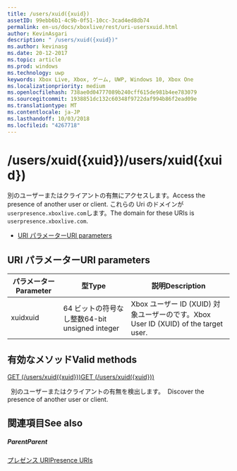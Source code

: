 ```yaml
---
title: /users/xuid({xuid})
assetID: 99ebb6b1-4c9b-0f51-10cc-3cad4ed8db74
permalink: en-us/docs/xboxlive/rest/uri-usersxuid.html
author: KevinAsgari
description: " /users/xuid({xuid})"
ms.author: kevinasg
ms.date: 20-12-2017
ms.topic: article
ms.prod: windows
ms.technology: uwp
keywords: Xbox Live, Xbox, ゲーム, UWP, Windows 10, Xbox One
ms.localizationpriority: medium
ms.openlocfilehash: 738ae0d04777089b240cff615de981b4ee783079
ms.sourcegitcommit: 1938851dc132c60348f9722daf994b86f2ead09e
ms.translationtype: MT
ms.contentlocale: ja-JP
ms.lasthandoff: 10/03/2018
ms.locfileid: "4267718"
---
```

# <a name="usersxuidxuid"></a><span data-ttu-id="6dd52-104">/users/xuid({xuid})</span><span class="sxs-lookup"><span data-stu-id="6dd52-104">/users/xuid({xuid})</span></span>
<span data-ttu-id="6dd52-105">別のユーザーまたはクライアントの有無にアクセスします。</span><span class="sxs-lookup"><span data-stu-id="6dd52-105">Access the presence of another user or client.</span></span> <span data-ttu-id="6dd52-106">これらの Uri のドメインが`userpresence.xboxlive.com`します。</span><span class="sxs-lookup"><span data-stu-id="6dd52-106">The domain for these URIs is `userpresence.xboxlive.com`.</span></span>
 
  * [<span data-ttu-id="6dd52-107">URI パラメーター</span><span class="sxs-lookup"><span data-stu-id="6dd52-107">URI parameters</span></span>](#ID4EV)
 
<a id="ID4EV"></a>

 
## <a name="uri-parameters"></a><span data-ttu-id="6dd52-108">URI パラメーター</span><span class="sxs-lookup"><span data-stu-id="6dd52-108">URI parameters</span></span>
 
| <span data-ttu-id="6dd52-109">パラメーター</span><span class="sxs-lookup"><span data-stu-id="6dd52-109">Parameter</span></span>| <span data-ttu-id="6dd52-110">型</span><span class="sxs-lookup"><span data-stu-id="6dd52-110">Type</span></span>| <span data-ttu-id="6dd52-111">説明</span><span class="sxs-lookup"><span data-stu-id="6dd52-111">Description</span></span>| 
| --- | --- | --- | 
| <span data-ttu-id="6dd52-112">xuid</span><span class="sxs-lookup"><span data-stu-id="6dd52-112">xuid</span></span>| <span data-ttu-id="6dd52-113">64 ビットの符号なし整数</span><span class="sxs-lookup"><span data-stu-id="6dd52-113">64-bit unsigned integer</span></span>| <span data-ttu-id="6dd52-114">Xbox ユーザー ID (XUID) 対象ユーザーのです。</span><span class="sxs-lookup"><span data-stu-id="6dd52-114">Xbox User ID (XUID) of the target user.</span></span>| 
  
<a id="ID4EUB"></a>

 
## <a name="valid-methods"></a><span data-ttu-id="6dd52-115">有効なメソッド</span><span class="sxs-lookup"><span data-stu-id="6dd52-115">Valid methods</span></span>

[<span data-ttu-id="6dd52-116">GET (/users/xuid({xuid}))</span><span class="sxs-lookup"><span data-stu-id="6dd52-116">GET (/users/xuid({xuid}))</span></span>](uri-usersxuidget.md)

<span data-ttu-id="6dd52-117">&nbsp;&nbsp;別のユーザーまたはクライアントの有無を検出します。</span><span class="sxs-lookup"><span data-stu-id="6dd52-117">&nbsp;&nbsp;Discover the presence of another user or client.</span></span>
 
<a id="ID4E5B"></a>

 
## <a name="see-also"></a><span data-ttu-id="6dd52-118">関連項目</span><span class="sxs-lookup"><span data-stu-id="6dd52-118">See also</span></span>
 
<a id="ID4EAC"></a>

 
##### <a name="parent"></a><span data-ttu-id="6dd52-119">Parent</span><span class="sxs-lookup"><span data-stu-id="6dd52-119">Parent</span></span> 

[<span data-ttu-id="6dd52-120">プレゼンス URI</span><span class="sxs-lookup"><span data-stu-id="6dd52-120">Presence URIs</span></span>](atoc-reference-presence.md)

   